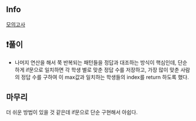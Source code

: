 ## Info
<a href="https://school.programmers.co.kr/learn/courses/30/lessons/42840" rel="nofollow"> 모의고사 </a>

## ❗풀이
- 나머지 연산을 해서 쭉 반복되는 패턴들을 정답과 대조하는 방식이 핵심인데, 단순하게 if문으로 일치하면 각 학생 별로 맞춘 정답 수를 저장하고, 가장 많이 맞춘 사람의 정답 수를 구하여 이 max값과 일치하는 학생들의 index를 return 하도록 했다.

## 마무리
더 쉬운 방법이 있을 것 같은데 if문으로 단순 구현해서 아쉽다.